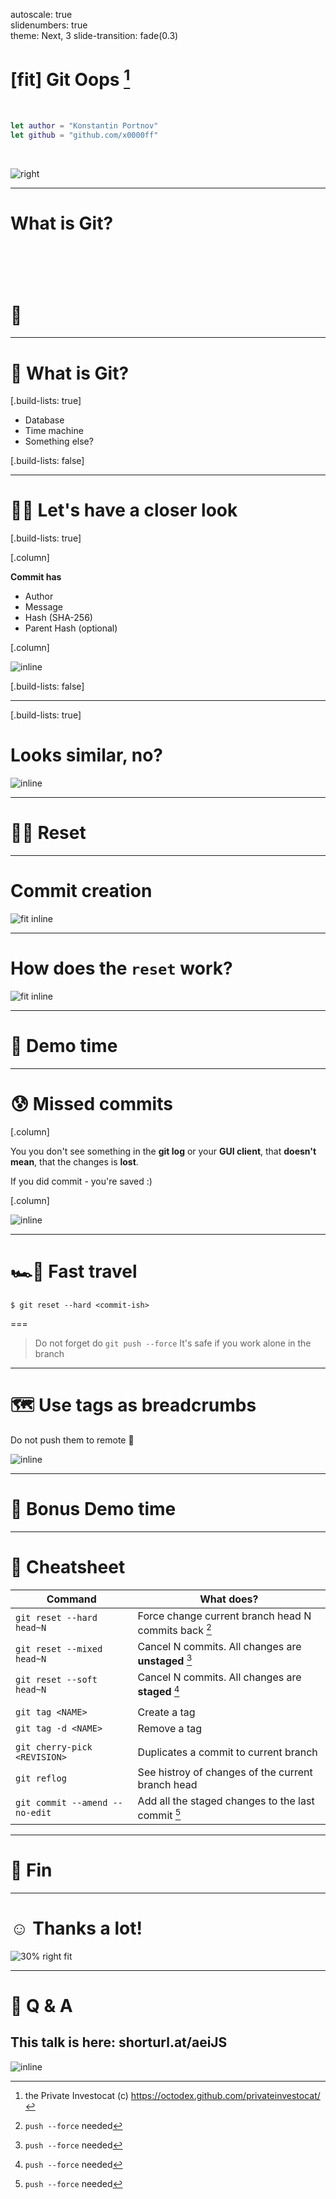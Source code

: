 autoscale: true  
slidenumbers: true  
theme: Next, 3
slide-transition: fade(0.3)

# [fit] Git Oops [^*]


<br/>

```swift
let author = "Konstantin Portnov"
let github = "github.com/x0000ff"
```

<br/>

![right](https://octodex.github.com/images/privateinvestocat.jpg)

[^*]: the Private Investocat (c) https://octodex.github.com/privateinvestocat/

---

# What is Git? 
# <br/> 
# 🎤

---

# 🤔 What is Git?

[.build-lists: true]

- Database
- Time machine
- Something else?

[.build-lists: false]

---

# 🕵️‍♂️ Let's have a closer look

[.build-lists: true]

[.column]

**Commit has**

- Author
- Message
- Hash (SHA-256)
- Parent Hash (optional)

[.column]

![inline](./img/3-commits.png)

[.build-lists: false]

---


[.build-lists: true]

# Looks similar, no?

![inline](https://img.money.com/2022/06/What-Is-Blockchain-Infographic.jpg)

---

# 🧙‍♂️ Reset 

---

# Commit creation


![fit inline](./img/commit-creation.png)

---

# How does the `reset` work?


![fit inline](./img/reset.png)

---

# 🛝 Demo time 

---


# 😰 Missed commits

[.column]

You you don't see something in the **git log** or your **GUI client**, that **doesn't mean**, that the changes is **lost**.

If you did commit - you're saved :) 

[.column]

![inline](./img/git-out.png)  

---

# 🏎💨 Fast travel

```shell
$ git reset --hard <commit-ish>
```

===

> Do not forget do `git push --force`
> It's safe if you work alone in the branch

---

# 🗺 Use **tags** as breadcrumbs

Do not push them to remote 🙏

![inline](./img/mole.gif)

---

# 🛝 Bonus Demo time 

---

# 📝 Cheatsheet

| Command | What does? |
| --- | --- |
| `git reset --hard head~N` | Force change current branch head N commits back [^⚠️]
| `git reset --mixed head~N` | Cancel N commits. All changes are **unstaged** [^⚠️]
| `git reset --soft head~N` | Cancel N commits. All changes are **staged** [^⚠️]
| |
| `git tag <NAME>` | Create a tag
| `git tag -d <NAME>` | Remove a tag
| |
| `git cherry-pick <REVISION>` | Duplicates a commit to current branch
| `git reflog` | See histroy of changes of the current branch head
| `git commit --amend --no-edit` | Add all the staged changes to the last commit [^⚠️]

[^⚠️]: `push --force` needed

---

# 🎉 Fin

---

# ☺️ Thanks a lot!

![30% right fit](./img/common/thanks.jpg)

---

# 🤔 Q & A

## This talk is here: shorturl.at/aeiJS

![inline](./img/qr.png)